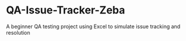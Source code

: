 # QA-Issue-Tracker-Zeba
A beginner QA testing project using Excel to simulate issue tracking and resolution

